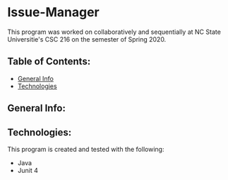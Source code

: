 # Issue-Manager
This program was worked on collaboratively and sequentially at NC State Universitie's CSC 216 on the semester of Spring 2020. 
## Table of Contents:
* [General Info](#general-info)
* [Technologies](#technologies)
## General Info:
 
## Technologies:
This program is created and tested with the following:
* Java
* Junit 4
